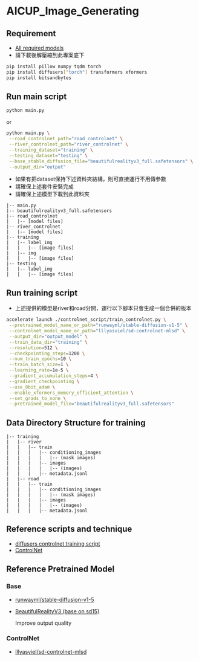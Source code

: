 # AICUP_Image_Generating

## Requirement
- [All required models](https://drive.google.com/file/d/1zyBKI_85ka__xBK7qdURfYC3nkcM7kGm/view)
- 請下載後解壓縮到此專案底下

```sh
pip install pillow numpy tqdm torch
pip install diffusers["torch"] transformers xformers
pip install bitsandbytes
```

## Run main script

```sh
python main.py
```
or
```sh
python main.py \
 --road_controlnet_path="road_controlnet" \
 --river_controlnet_path="river_controlnet" \
 --training_dataset="training" \
 --testing_dataset="testing" \
 --base_stable_diffusion_file="beautifulrealityv3_full.safetensors" \
 --output_dir="output"
```
- 如果有把dataset保持下述資料夾結構，則可直接運行不用傳參數
- 請確保上述套件安裝完成
- 請確保上述模型下載到此資料夾
```
|-- main.py
|-- beautifulrealityv3_full.safetensors
|-- road_controlnet
|   |-- [model files]
|-- river_controlnet
|   |-- [model files]
|-- training
|   |-- label_img
|   |   |-- [image files]
|   |-- img
|   |   |-- [image files]
|-- testing
|   |-- label_img
|   |   |-- [image files]
```

## Run training script
- 上述提供的模型是river和road分開，運行以下腳本只會生成一個合併的版本
```sh
accelerate launch ./controlnet_script/train_controlnet.py \
 --pretrained_model_name_or_path="runwayml/stable-diffusion-v1-5" \
 --controlnet_model_name_or_path="lllyasviel/sd-controlnet-mlsd" \
 --output_dir="output_model" \
 --train_data_dir="training" \
 --resolution=512 \
 --checkpointing_steps=1200 \
 --num_train_epochs=10 \
 --train_batch_size=1 \
 --learning_rate=1e-5 \
 --gradient_accumulation_steps=4 \
 --gradient_checkpointing \
 --use_8bit_adam \
 --enable_xformers_memory_efficient_attention \
 --set_grads_to_none \
 --pretrained_model_file="beautifulrealityv3_full.safetensors"
```


## Data Directory Structure for training
```
|-- training
|   |-- river
|   |   |-- train
|   |   |   |-- conditioning_images
|   |   |   |   |-- (mask images)
|   |   |   |-- images
|   |   |   |   |-- (images)
|   |   |   |-- metadata.jsonl
|   |-- road
|   |   |-- train
|   |   |   |-- conditioning_images
|   |   |   |   |-- (mask images)
|   |   |   |-- images
|   |   |   |   |-- (images)
|   |   |   |-- metadata.jsonl
```

## Reference scripts and technique
- [diffusers controlnet training script](https://github.com/huggingface/diffusers/tree/main/examples/controlnet)
- [ControlNet](https://github.com/lllyasviel/ControlNet)

## Reference Pretrained Model
### Base
- [runwayml/stable-diffusion-v1-5](https://huggingface.co/runwayml/stable-diffusion-v1-5)
- [BeautifulRealityV3 (base on sd15)](https://civitai.com/models/389456?modelVersionId=434546)
    
    Improve output quality
### ControlNet
- [lllyasviel/sd-controlnet-mlsd](https://huggingface.co/lllyasviel/sd-controlnet-mlsd)

